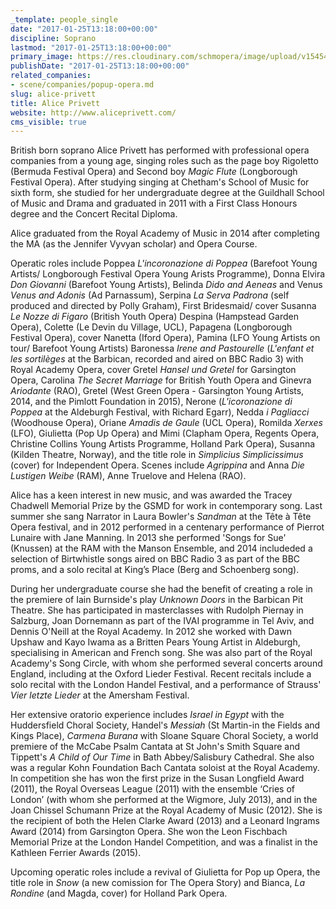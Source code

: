 ```yaml
---
_template: people_single
date: "2017-01-25T13:18:00+00:00"
discipline: Soprano
lastmod: "2017-01-25T13:18:00+00:00"
primary_image: https://res.cloudinary.com/schmopera/image/upload/v1545409169/media/webhook-uploads/1485350151359/8602843_orig.jpg.jpg
publishDate: "2017-01-25T13:18:00+00:00"
related_companies:
- scene/companies/popup-opera.md
slug: alice-privett
title: Alice Privett
website: http://www.aliceprivett.com/
cms_visible: true
---
```


British born soprano Alice Privett has performed with professional opera companies from a young age, singing roles such as the page boy Rigoletto (Bermuda Festival Opera) and Second boy *Magic Flute* (Longborough Festival Opera). After studying singing at Chetham's School of Music for sixth form, she studied for her undergraduate degree at the Guildhall School of Music and Drama and graduated in 2011 with a First Class Honours degree and the Concert Recital Diploma.

Alice graduated from the Royal Academy of Music in 2014 after completing the MA (as the Jennifer Vyvyan scholar) and Opera Course.
   
Operatic roles include Poppea *L'incoronazione di Poppea* (Barefoot Young Artists/ Longborough Festival Opera Young Arists Programme), Donna Elvira *Don Giovanni* (Barefoot Young Artists), Belinda *Dido and Aeneas* and Venus *Venus and Adonis* (Ad Parnassum), Serpina *La Serva Padrona* (self produced and directed by Polly Graham), First Bridesmaid/ cover Susanna *Le Nozze di Figaro* (British Youth Opera) Despina (Hampstead Garden Opera), Colette (Le Devin du Village, UCL), Papagena (Longborough Festival Opera), cover Nanetta (Iford Opera), Pamina (LFO Young Artists on tour/ Barefoot Young Artists) Baronessa *Irene and Pastourelle* (*L'enfant et les sortilèges* at the Barbican, recorded and aired on BBC Radio 3) with Royal Academy Opera, cover Gretel *Hansel und Gretel* for Garsington Opera, Carolina *The Secret Marriage* for British Youth Opera and Ginevra *Ariodante* (RAO), Gretel (West Green Opera - Garsington Young Artists, 2014, and the Pimlott Foundation in 2015), Nerone (*L'icoronazione di Poppea* at the Aldeburgh Festival, with Richard Egarr), Nedda *i Pagliacci* (Woodhouse Opera), Oriane *Amadis de Gaule* (UCL Opera), Romilda *Xerxes* (LFO), Giulietta (Pop Up Opera) and Mimi (Clapham Opera, Regents Opera, Christine Collins Young Artists Programme, Holland Park Opera), Susanna (Kilden Theatre, Norway), and the title role in *Simplicius Simplicissimus* (cover) for Independent Opera. Scenes include *Agrippina* and Anna *Die Lustigen Weibe* (RAM), Anne Truelove and Helena (RAO). 
   
Alice has a keen interest in new music, and was awarded the Tracey Chadwell Memorial Prize by the GSMD for work in contemporary song. Last summer she sang Narrator in Laura Bowler's *Sandman* at the Tête à Tête Opera festival, and in 2012 performed in a centenary performance of Pierrot Lunaire with Jane Manning. In 2013 she performed 'Songs for Sue' (Knussen) at the RAM with the Manson Ensemble, and 2014 includeded a selection of Birtwhistle songs aired on BBC Radio 3 as part of the BBC proms, and a solo recital at King’s Place (Berg and Schoenberg song).
        
During her undergraduate course she had the benefit of creating a role in the premiere of Iain Burnside's play *Unknown Doors* in the Barbican Pit Theatre. She has participated in masterclasses with Rudolph Piernay in Salzburg,  Joan Dornemann as part of the IVAI programme in Tel Aviv, and Dennis O'Neill at the Royal Academy. In 2012 she worked with Dawn Upshaw and Kayo Iwama as a Britten Pears Young Artist in Aldeburgh, specialising in American and French song. She was also part of the Royal Academy's Song Circle, with whom she performed several concerts around England, including at the Oxford Lieder Festival. Recent recitals include a solo recital with the London Handel Festival, and a performance of Strauss' *Vier letzte Lieder* at the Amersham Festival.
    
Her extensive oratorio experience includes *Israel in Egypt* with the Huddersfield Choral Society, Handel's *Messiah* (St Martin-in the Fields and Kings Place), *Carmena Burana* with Sloane Square Choral Society, a world premiere of the McCabe Psalm Cantata at St John's Smith Square and Tippett's *A Child of Our Time* in Bath Abbey/Salisbury Cathedral.  She also was a regular Kohn Foundation Bach Cantata soloist at the Royal Academy. In competition she has won the first prize in the Susan Longfield Award (2011), the Royal Overseas League (2011) with the ensemble ‘Cries of London’ (with whom she performed at the Wigmore, July 2013), and in the Joan Chissel Schumann Prize at the Royal Academy of Music (2012). She is the recipient of both the Helen Clarke Award (2013) and a Leonard Ingrams Award (2014) from Garsington Opera. She won the Leon Fischbach Memorial Prize at the London Handel Competition, and was a finalist in the Kathleen Ferrier Awards (2015).

Upcoming operatic roles include a revival of Giulietta for Pop up Opera, the title role in *Snow* (a new comission for The Opera Story) and Bianca, *La Rondine* (and Magda, cover) for Holland Park Opera.

